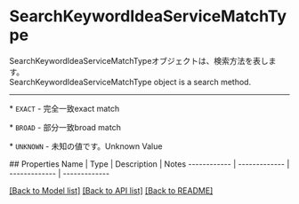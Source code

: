 # SearchKeywordIdeaServiceMatchType

<div lang=\"ja\">SearchKeywordIdeaServiceMatchTypeオブジェクトは、検索方法を表します。</div> <div lang=\"en\">SearchKeywordIdeaServiceMatchType object is a search method.</div> <hr> <p>* <code>EXACT</code> - <span lang=\"ja\">完全一致</span><span lang=\"en\">exact match</span></p> <p>* <code>BROAD</code> - <span lang=\"ja\">部分一致</span><span lang=\"en\">broad match</span></p> <p>* <code>UNKNOWN</code> - <span lang=\"ja\">未知の値です。</span><span lang=\"en\">Unknown Value</span></p> 
## Properties
Name | Type | Description | Notes
------------ | ------------- | ------------- | -------------

[[Back to Model list]](../README.md#documentation-for-models) [[Back to API list]](../README.md#documentation-for-api-endpoints) [[Back to README]](../README.md)


